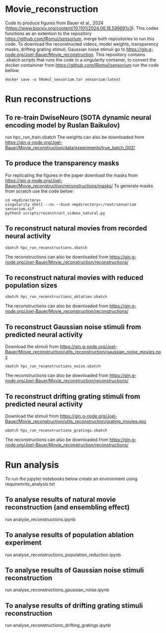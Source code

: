 # Movie_reconstruction
Code to produce figures from Bauer et al., 2024 (https://www.biorxiv.org/content/10.1101/2024.06.19.599691v3).
This codes functions as an extention to the repository https://github.com/lRomul/sensorium, merge both repositories to run this code.
To download the reconstructed videos, model weights, transparency masks, drifting grating stimuli, Gaussian noise stimuli go to https://gin.g-node.org/Joel-Bauer/Movie_reconstruction. 
This repository contains .sbatch scripts that runs the code in a singularity container, to convert the docker containiner from https://github.com/lRomul/sensorium run the code bellow.

```
docker save -o lRomul_sensorium.tar sensorium:latest
```
# Run reconstructions

## To re-train DwiseNeuro (SOTA dynamic neural encoding model by Ruslan Baikulov)
run hpc_run_train.sbatch
The weights can also be downloaded from https://gin.g-node.org/Joel-Bauer/Movie_reconstruction/data/experiments/true_batch_002/

## To produce the transparency masks
For replicating the figures in the paper download the masks from https://gin.g-node.org/Joel-Bauer/Movie_reconstruction/reconstructions/masks/
To generate masks from scratch use the code below:

```
cd <mydirectory>
singularity shell --nv --bind <mydirectory>:/root/sensorium sensorium.sif
python3 scripts/reconstruct_videos_natural.py
```

## To reconstruct natural movies from recorded neural activity
```
sbatch hpc_run_reconstructions.sbatch
```
The reconstructions can also be downloaded from https://gin.g-node.org/Joel-Bauer/Movie_reconstruction/reconstructions/

## To reconstruct natural movies with reduced population sizes
```
sbatch hpc_run_reconstructions_ablation.sbatch
```
The reconstructions can also be downloaded from https://gin.g-node.org/Joel-Bauer/Movie_reconstruction/reconstructions/

## To reconstruct Gaussian noise stimuli from predicted neural activity
Download the stimuli from https://gin.g-node.org/Joel-Bauer/Movie_reconstruction/utils_reconstruction/gaussian_noise_movies.npz
```
sbatch hpc_run_reconstructions_noise.sbatch
```
The reconstructions can also be downloaded from https://gin.g-node.org/Joel-Bauer/Movie_reconstruction/reconstructions/

## To reconstruct drifting grating stimuli from predicted neural activity
Download the stimuli from https://gin.g-node.org/Joel-Bauer/Movie_reconstruction/utils_reconstruction/grating_movies.npz
```
sbatch hpc_run_reconstructions_gratings.sbatch
```
The reconstructions can also be downloaded from https://gin.g-node.org/Joel-Bauer/Movie_reconstruction/reconstructions/


# Run analysis
To run the jupyter notebooks below create an environment using requiremnts_analysis.txt

## To analyse results of natural movie reconstruction (and ensembling effect)
run analyse_reconstructions.ipynb

## To analyse results of population ablation experiment
run analyse_reconstructions_population_reduction.ipynb

## To analyse results of Gaussian noise stimuli reconstruction
run analyse_reconstructions_gaussian_noise.ipynb

## To analyse results of drifting grating stimuli reconstruction
run analyse_reconstructions_drifting_gratings.ipynb